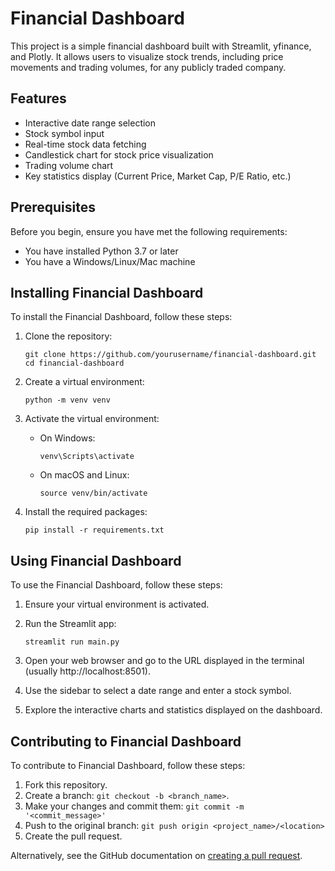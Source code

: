 # Financial Dashboard

This project is a simple financial dashboard built with Streamlit, yfinance, and Plotly. It allows users to visualize stock trends, including price movements and trading volumes, for any publicly traded company.

## Features

- Interactive date range selection
- Stock symbol input
- Real-time stock data fetching
- Candlestick chart for stock price visualization
- Trading volume chart
- Key statistics display (Current Price, Market Cap, P/E Ratio, etc.)

## Prerequisites

Before you begin, ensure you have met the following requirements:

- You have installed Python 3.7 or later
- You have a Windows/Linux/Mac machine

## Installing Financial Dashboard

To install the Financial Dashboard, follow these steps:

1. Clone the repository:
   ```
   git clone https://github.com/yourusername/financial-dashboard.git
   cd financial-dashboard
   ```

2. Create a virtual environment:
   ```
   python -m venv venv
   ```

3. Activate the virtual environment:
   - On Windows:
     ```
     venv\Scripts\activate
     ```
   - On macOS and Linux:
     ```
     source venv/bin/activate
     ```

4. Install the required packages:
   ```
   pip install -r requirements.txt
   ```

## Using Financial Dashboard

To use the Financial Dashboard, follow these steps:

1. Ensure your virtual environment is activated.

2. Run the Streamlit app:
   ```
   streamlit run main.py
   ```

3. Open your web browser and go to the URL displayed in the terminal (usually http://localhost:8501).

4. Use the sidebar to select a date range and enter a stock symbol.

5. Explore the interactive charts and statistics displayed on the dashboard.

## Contributing to Financial Dashboard

To contribute to Financial Dashboard, follow these steps:

1. Fork this repository.
2. Create a branch: `git checkout -b <branch_name>`.
3. Make your changes and commit them: `git commit -m '<commit_message>'`
4. Push to the original branch: `git push origin <project_name>/<location>`
5. Create the pull request.

Alternatively, see the GitHub documentation on [creating a pull request](https://help.github.com/articles/creating-a-pull-request/).
